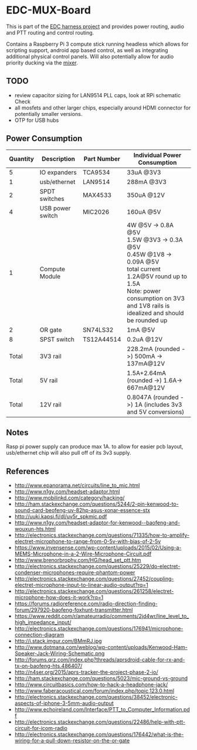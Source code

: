 # EDC-MUX-Board

This is part of the [EDC harness
project](https://github.com/sww1235/edc-harness) and provides power routing,
audio and PTT routing and control routing.

Contains a Raspberry Pi 3 compute stick running headless which allows for
scripting support, android app based control, as well as integrating additional
physical control panels. Will also potentially allow for audio priority ducking
via the [mixer](https://github.com/sww1235/portable-line-mixer).

## TODO

-   review capacitor sizing for LAN9514 PLL caps, look at RPi schematic Check
-   all mosfets and other larger chips, especially around HDMI connector for
potentially smaller versions.
-   OTP for USB hubs

## Power Consumption

|Quantity|Description|Part Number|Individual Power Consumption|
|--------|-----------|-----------|----------------------------|
|5|IO expanders|TCA9534|33uA @3V3|
|1|usb/ethernet|LAN9514|288mA @3V3|
|2|SPDT switches|MAX4533|350uA @12V|
|4|USB power switch|MIC2026|160uA @5V|
|1|Compute Module||4W @5V -> 0.8A @5V<br/> 1.5W @3V3 -> 0.3A @5V <br/> 0.45W @1V8 -> 0.09A @5V <br/> total current 1.2A@5V round up to 1.5A <br/> Note: power consumption on 3V3 and 1V8 rails is idealized and should be rounded up|
|2|OR gate|SN74LS32|1mA @5V|
|8|SPST switch|TS12A44514|0.2uA @12V|
|Total|3V3 rail||228.2mA (rounded ->) 500mA -> 137mA@12V|
|Total|5V rail||1.5A+2.64mA (rounded ->) 1.6A-> 667mA@12V|
|Total|12V rail||0.8047A (rounded ->) 1A (includes 3v3 and 5V conversions)|



## Notes

Rasp pi power supply can produce max 1A. to allow for easier pcb layout,
usb/ethernet chip will also pull off of its 3v3 supply.


## References

-   <http://www.epanorama.net/circuits/line_to_mic.html>
-   <http://www.n1gy.com/headset-adaptor.html>
-   <http://www.mobilinkd.com/category/hacking/>
-   <http://ham.stackexchange.com/questions/5244/2-pin-kenwood-to-sound-card-beofeng-uv-82hp-asus-xonar-essence-stx>
-   <http://uuki.kapsi.fi/dl/uv5r_spkmic.pdf>
-   <http://www.n1gy.com/headset-adaptor-for-kenwood--baofeng-and-wouxun-hts.html>
-   <http://electronics.stackexchange.com/questions/71335/how-to-amplify-electret-microphone-to-range-from-0-5v-with-bias-of-2-5v>
-   <https://www.invensense.com/wp-content/uploads/2015/02/Using-a-MEMS-Microphone-in-a-2-Wire-Microphone-Circuit.pdf>
-   <http://www.brenorbrophy.com/HG/head_set_ptt.htm>
-   <http://electronics.stackexchange.com/questions/25229/do-electret-condenser-microphones-require-phantom-power>
-   <http://electronics.stackexchange.com/questions/27452/coupling-electret-microphone-input-to-linear-audio-output?rq=1>
-   <http://electronics.stackexchange.com/questions/261258/electret-microphone-how-does-it-work?rq=1>
-   <https://forums.radioreference.com/radio-direction-finding-forum/297920-baofeng-foxhunt-transmitter.html>
-   <https://www.reddit.com/r/amateurradio/comments/2jd4wr/line_level_to_high_impedance_input/>
-   <http://electronics.stackexchange.com/questions/176941/microphone-connection-diagram>
-   <http://i.stack.imgur.com/BMmRJ.jpg>
-   <http://www.dotmana.com/weblog/wp-content/uploads/Kenwood-Ham-Speaker-Jack-Wiring-Schematic.png>
-   <http://forums.qrz.com/index.php?threads/aprsdroid-cable-for-rx-and-tx-on-baofeng-hts.486407/>
-   <http://n4ser.org/2015/aprs-tracker-the-project-phase-2-io/>
-   <http://ham.stackexchange.com/questions/5023/mic-ground-vs-ground>
-   <http://www.circuitbasics.com/how-to-hack-a-headphone-jack/>
-   <http://www.faberacoustical.com/forum/index.php/topic,123.0.html>
-   <http://electronics.stackexchange.com/questions/38452/electronic-aspects-of-iphone-3-5mm-audio-output>
-   <http://www.echoireland.com/Interface/PTT_to_Computer_Information.pdf>
-   <http://electronics.stackexchange.com/questions/22486/help-with-ptt-circuit-for-icom-radio>
-   <http://electronics.stackexchange.com/questions/176442/what-is-the-wiring-for-a-pull-down-resistor-on-the-or-gate>
